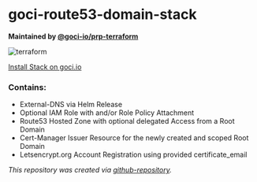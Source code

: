 # goci-route53-domain-stack

**Maintained by [@goci-io/prp-terraform](https://github.com/orgs/goci-io/teams/prp-terraform)**

![terraform](https://github.com/goci-io/goci-route53-domain-stack/workflows/terraform/badge.svg?branch=master&event=push)

[Install Stack on goci.io](https://goci.io/dashboard/providers/route53dns/wizard)

### Contains:
- External-DNS via Helm Release
- Optional IAM Role with and/or Role Policy Attachment
- Route53 Hosted Zone with optional delegated Access from a Root Domain
- Cert-Manager Issuer Resource for the newly created and scoped Root Domain
- Letsencrypt.org Account Registration using provided certificate_email


_This repository was created via [github-repository](https://github.com/goci-io/github-repository)._
